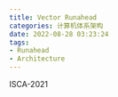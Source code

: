```yaml
---
title: Vector Runahead
categories: 计算机体系架构
date: 2022-08-28 03:23:24
tags:
- Runahead
- Architecture
---
```


ISCA-2021
